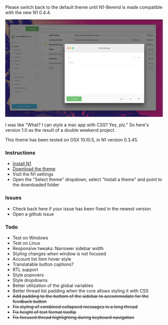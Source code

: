 Please switch back to the default theme until N1-Berend is made compatible with the new N1 0.4.4.

![Preview 1](preview1@2x.png)

I was like "What? I can style a mac app with CSS? Yes, plz."
So here's version 1.0 as the result of a double weekend project.

This theme has been tested on OSX 10.10.5, in N1 version 0.3.45.

### Instructions
- [Install N1](https://www.nylas.com/n1)
- [Download the theme](https://github.com/Frique/N1-Berend/releases)
- Visit the N1 settings
- Open the "Select theme" dropdown, select "Install a theme" and point to the downloaded folder

### Issues
- Check back here if your issue has been fixed in the newest version
- Open a github issue

### Todo
- Test on Windows
- Test on Linux
- Responsive tweaks: Narrower sidebar width
- Styling changes when window is not focused
- Account list item hover style
- Translatable button captions?
- RTL support
- Style popovers
- Style dropdowns
- Better utilization of the global variables
- Better thread list padding when the core allows styling it with CSS
- ~~Add padding to the bottom of the sidebar to accommodate for the feedback button~~
- ~~Fix styling of combined collapsed messages in a long thread~~
- ~~Fix height of text format tooltip~~
- ~~Fix focused thread highlighting during keyboard navigation~~
